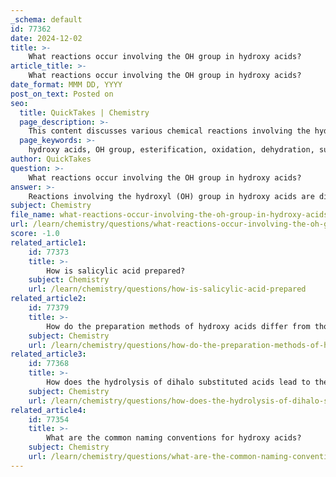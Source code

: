 ```yaml
---
_schema: default
id: 77362
date: 2024-12-02
title: >-
    What reactions occur involving the OH group in hydroxy acids?
article_title: >-
    What reactions occur involving the OH group in hydroxy acids?
date_format: MMM DD, YYYY
post_on_text: Posted on
seo:
  title: QuickTakes | Chemistry
  page_description: >-
    This content discusses various chemical reactions involving the hydroxyl (OH) group in hydroxy acids, including esterification, oxidation, dehydration, substitution reactions, formation of salts, and interactions with carbonyl compounds, highlighting their significance in organic synthesis and industrial applications.
  page_keywords: >-
    hydroxy acids, OH group, esterification, oxidation, dehydration, substitution reactions, formation of salts, reactions with carbonyl compounds, organic chemistry, nucleophiles
author: QuickTakes
question: >-
    What reactions occur involving the OH group in hydroxy acids?
answer: >-
    Reactions involving the hydroxyl (OH) group in hydroxy acids are diverse and play a significant role in organic chemistry. Here are some key reactions that occur:\n\n1. **Esterification**: Hydroxy acids can undergo esterification reactions where the hydroxyl group reacts with a carboxylic acid or an acid chloride to form an ester. This reaction is crucial in the synthesis of various esters used in fragrances and food additives.\n\n2. **Oxidation**: The hydroxyl group can be oxidized to form carbonyl compounds. For example, primary alcohols can be oxidized to aldehydes and further to carboxylic acids, while secondary alcohols can be oxidized to ketones.\n\n3. **Dehydration**: Under acidic conditions, hydroxy acids can undergo dehydration to form alkenes. This reaction typically involves the conversion of the hydroxyl group into a better leaving group, allowing for the elimination of water.\n\n4. **Substitution Reactions**: The hydroxyl group can be replaced by other nucleophiles in substitution reactions. This is particularly important in the synthesis of functional derivatives of carboxylic acids, where the hydroxyl group is replaced by halides or other functional groups.\n\n5. **Formation of Salts**: Hydroxy acids can react with bases to form salts. This is particularly relevant in the context of their use in pharmaceuticals and cosmetics, where the salt form may have different solubility and stability properties.\n\n6. **Reactions with Carbonyl Compounds**: Hydroxy acids can also participate in reactions with carbonyl compounds, such as aldol condensation, where the hydroxyl group plays a critical role in the formation of β-hydroxy carbonyl compounds.\n\nThese reactions highlight the versatility of the hydroxyl group in hydroxy acids, making them valuable in both synthetic organic chemistry and various industrial applications.
subject: Chemistry
file_name: what-reactions-occur-involving-the-oh-group-in-hydroxy-acids.md
url: /learn/chemistry/questions/what-reactions-occur-involving-the-oh-group-in-hydroxy-acids
score: -1.0
related_article1:
    id: 77373
    title: >-
        How is salicylic acid prepared?
    subject: Chemistry
    url: /learn/chemistry/questions/how-is-salicylic-acid-prepared
related_article2:
    id: 77379
    title: >-
        How do the preparation methods of hydroxy acids differ from those of oxoacids?
    subject: Chemistry
    url: /learn/chemistry/questions/how-do-the-preparation-methods-of-hydroxy-acids-differ-from-those-of-oxoacids
related_article3:
    id: 77368
    title: >-
        How does the hydrolysis of dihalo substituted acids lead to the formation of oxoacids?
    subject: Chemistry
    url: /learn/chemistry/questions/how-does-the-hydrolysis-of-dihalo-substituted-acids-lead-to-the-formation-of-oxoacids
related_article4:
    id: 77354
    title: >-
        What are the common naming conventions for hydroxy acids?
    subject: Chemistry
    url: /learn/chemistry/questions/what-are-the-common-naming-conventions-for-hydroxy-acids
---
```


&nbsp;